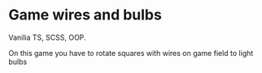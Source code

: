 # Game wires and bulbs

Vanilia TS, SCSS, OOP.

On this game you have to rotate squares with wires on game field to light bulbs
